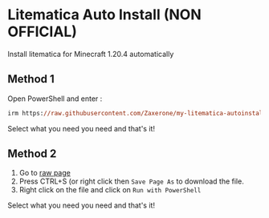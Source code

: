 # Litematica Auto Install (NON OFFICIAL)
Install litematica for Minecraft 1.20.4 automatically
## Method 1
Open PowerShell and enter :

```ps
irm https://raw.githubusercontent.com/Zaxerone/my-litematica-autoinstall/main/install.ps1 | iex
```
Select what you need you need and that's it!

## Method 2

1. Go to [raw page](https://raw.githubusercontent.com/Zaxerone/my-litematica-autoinstall/refs/heads/main/install.ps1)
2. Press CTRL+S (or right click then `Save Page As` to download the file.
3. Right click on the file and click on `Run with PowerShell`

Select what you need you need and that's it!
